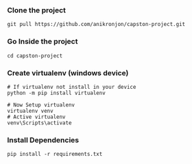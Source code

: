 ### Clone the project
```shell
git pull https://github.com/anikronjon/capston-project.git
```

### Go Inside the project
```shell
cd capston-project
```

### Create virtualenv (windows device)
```shell
# If virtualenv not install in your device
python -m pip install virtualenv

# Now Setup virtualenv
virtualenv venv
# Active virtualenv
venv\Scripts\activate

```

### Install Dependencies
```shell
pip install -r requirements.txt
```